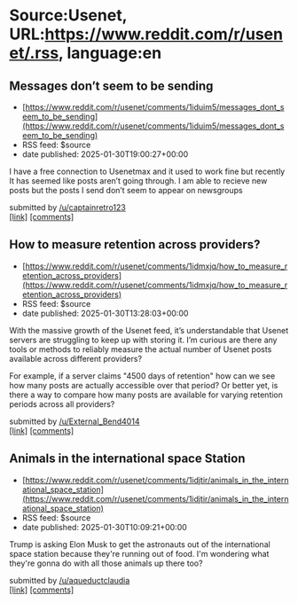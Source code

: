 # Source:Usenet, URL:https://www.reddit.com/r/usenet/.rss, language:en

## Messages don’t seem to be sending
 - [https://www.reddit.com/r/usenet/comments/1iduim5/messages_dont_seem_to_be_sending](https://www.reddit.com/r/usenet/comments/1iduim5/messages_dont_seem_to_be_sending)
 - RSS feed: $source
 - date published: 2025-01-30T19:00:27+00:00

<!-- SC_OFF --><div class="md"><p>I have a free connection to Usenetmax and it used to work fine but recently It has seemed like posts aren’t going through. I am able to recieve new posts but the posts I send don’t seem to appear on newsgroups </p> </div><!-- SC_ON --> &#32; submitted by &#32; <a href="https://www.reddit.com/user/captainretro123"> /u/captainretro123 </a> <br/> <span><a href="https://www.reddit.com/r/usenet/comments/1iduim5/messages_dont_seem_to_be_sending/">[link]</a></span> &#32; <span><a href="https://www.reddit.com/r/usenet/comments/1iduim5/messages_dont_seem_to_be_sending/">[comments]</a></span>

## How to measure retention across providers?
 - [https://www.reddit.com/r/usenet/comments/1idmxjq/how_to_measure_retention_across_providers](https://www.reddit.com/r/usenet/comments/1idmxjq/how_to_measure_retention_across_providers)
 - RSS feed: $source
 - date published: 2025-01-30T13:28:03+00:00

<!-- SC_OFF --><div class="md"><p>With the massive growth of the Usenet feed, it’s understandable that Usenet servers are struggling to keep up with storing it. I’m curious are there any tools or methods to reliably measure the actual number of Usenet posts available across different providers? </p> <p>For example, if a server claims &quot;4500 days of retention&quot; how can we see how many posts are actually accessible over that period? Or better yet, is there a way to compare how many posts are available for varying retention periods across all providers?</p> </div><!-- SC_ON --> &#32; submitted by &#32; <a href="https://www.reddit.com/user/External_Bend4014"> /u/External_Bend4014 </a> <br/> <span><a href="https://www.reddit.com/r/usenet/comments/1idmxjq/how_to_measure_retention_across_providers/">[link]</a></span> &#32; <span><a href="https://www.reddit.com/r/usenet/comments/1idmxjq/how_to_measure_retention_across_providers/">[comments]</a></span>

## Animals in the international space Station
 - [https://www.reddit.com/r/usenet/comments/1idjtir/animals_in_the_international_space_station](https://www.reddit.com/r/usenet/comments/1idjtir/animals_in_the_international_space_station)
 - RSS feed: $source
 - date published: 2025-01-30T10:09:21+00:00

<!-- SC_OFF --><div class="md"><p>Trump is asking Elon Musk to get the astronauts out of the international space station because they&#39;re running out of food. I&#39;m wondering what they&#39;re gonna do with all those animals up there too?</p> </div><!-- SC_ON --> &#32; submitted by &#32; <a href="https://www.reddit.com/user/aqueductclaudia"> /u/aqueductclaudia </a> <br/> <span><a href="https://www.reddit.com/r/usenet/comments/1idjtir/animals_in_the_international_space_station/">[link]</a></span> &#32; <span><a href="https://www.reddit.com/r/usenet/comments/1idjtir/animals_in_the_international_space_station/">[comments]</a></span>

